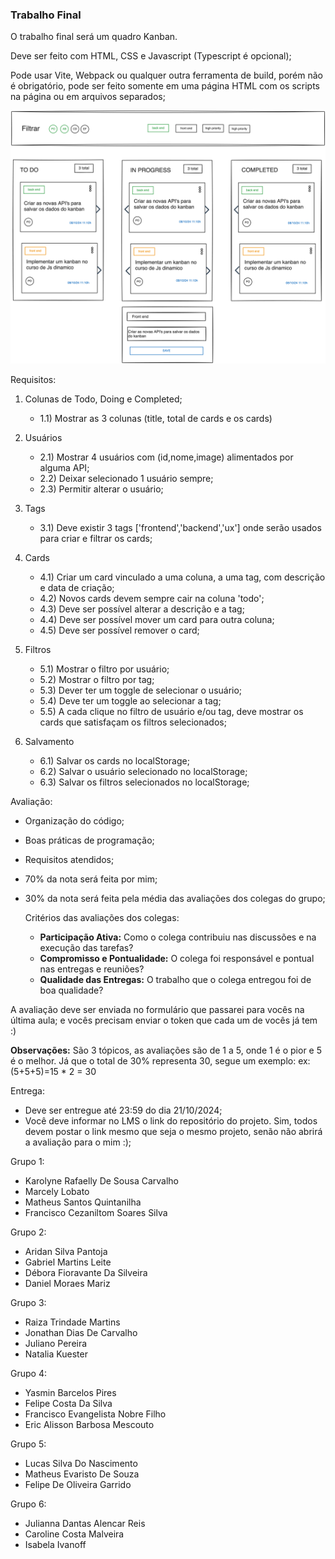 ### Trabalho Final

O trabalho final será um quadro Kanban.

Deve ser feito com HTML, CSS e Javascript (Typescript é opcional);

Pode usar Vite, Webpack ou qualquer outra ferramenta de build, porém não é obrigatório, pode ser feito somente em uma página HTML com os scripts na página ou em arquivos separados;

![Kanban](/public/kanban.png)

Requisitos:

1. Colunas de Todo, Doing e Completed;

   - 1.1) Mostrar as 3 colunas (title, total de cards e os cards)

2. Usuários
   - 2.1) Mostrar 4 usuários com (id,nome,image) alimentados por alguma API;
   - 2.2) Deixar selecionado 1 usuário sempre;
   - 2.3) Permitir alterar o usuário;
3. Tags
   - 3.1) Deve existir 3 tags ['frontend','backend','ux'] onde serão usados para criar e filtrar os cards;
4. Cards
   - 4.1) Criar um card vinculado a uma coluna, a uma tag, com descrição e data de criação;
   - 4.2) Novos cards devem sempre cair na coluna 'todo';
   - 4.3) Deve ser possível alterar a descrição e a tag;
   - 4.4) Deve ser possível mover um card para outra coluna;
   - 4.5) Deve ser possível remover o card;
5. Filtros

   - 5.1) Mostrar o filtro por usuário;
   - 5.2) Mostrar o filtro por tag;
   - 5.3) Dever ter um toggle de selecionar o usuário;
   - 5.4) Deve ter um toggle ao selecionar a tag;
   - 5.5) A cada clique no filtro de usuário e/ou tag, deve mostrar os cards que satisfaçam os filtros selecionados;

6. Salvamento
   - 6.1) Salvar os cards no localStorage;
   - 6.2) Salvar o usuário selecionado no localStorage;
   - 6.3) Salvar os filtros selecionados no localStorage;

Avaliação:

- Organização do código;
- Boas práticas de programação;
- Requisitos atendidos;
- 70% da nota será feita por mim;
- 30% da nota será feita pela média das avaliações dos colegas do grupo;

  Critérios das avaliações dos colegas:

  - **Participação Ativa:** Como o colega contribuiu nas discussões e na execução das tarefas?
  - **Compromisso e Pontualidade:** O colega foi responsável e pontual nas entregas e reuniões?
  - **Qualidade das Entregas:** O trabalho que o colega entregou foi de boa qualidade?

A avaliação deve ser enviada no formulário que passarei para vocês na última aula; e vocês precisam enviar o token que cada um de vocês já tem :)

**Observações:**
São 3 tópicos, as avaliações são de 1 a 5, onde 1 é o pior e 5 é o melhor.
Já que o total de 30% representa 30, segue um exemplo:
ex: (5+5+5)=15 \* 2 = 30

Entrega:

- Deve ser entregue até 23:59 do dia 21/10/2024;
- Você deve informar no LMS o link do repositório do projeto. Sim, todos devem postar o link mesmo que seja o mesmo projeto, senão não
  abrirá a avaliação para o mim :);

Grupo 1:

- Karolyne Rafaelly De Sousa Carvalho
- Marcely Lobato
- Matheus Santos Quintanilha
- Francisco Cezaniltom Soares Silva

Grupo 2:

- Aridan Silva Pantoja
- Gabriel Martins Leite
- Débora Fioravante Da Silveira
- Daniel Moraes Mariz

Grupo 3:

- Raiza Trindade Martins
- Jonathan Dias De Carvalho
- Juliano Pereira
- Natalia Kuester

Grupo 4:

- Yasmin Barcelos Pires
- Felipe Costa Da Silva
- Francisco Evangelista Nobre Filho
- Eric Alisson Barbosa Mescouto

Grupo 5:

- Lucas Silva Do Nascimento
- Matheus Evaristo De Souza
- Felipe De Oliveira Garrido

Grupo 6:

- Julianna Dantas Alencar Reis
- Caroline Costa Malveira
- Isabela Ivanoff
